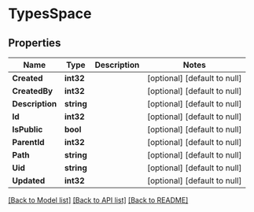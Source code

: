 # TypesSpace

## Properties
Name | Type | Description | Notes
------------ | ------------- | ------------- | -------------
**Created** | **int32** |  | [optional] [default to null]
**CreatedBy** | **int32** |  | [optional] [default to null]
**Description** | **string** |  | [optional] [default to null]
**Id** | **int32** |  | [optional] [default to null]
**IsPublic** | **bool** |  | [optional] [default to null]
**ParentId** | **int32** |  | [optional] [default to null]
**Path** | **string** |  | [optional] [default to null]
**Uid** | **string** |  | [optional] [default to null]
**Updated** | **int32** |  | [optional] [default to null]

[[Back to Model list]](../README.md#documentation-for-models) [[Back to API list]](../README.md#documentation-for-api-endpoints) [[Back to README]](../README.md)

